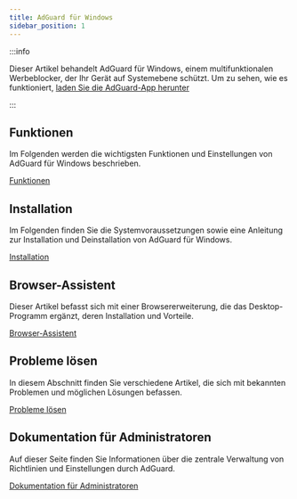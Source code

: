 ```yaml
---
title: AdGuard für Windows
sidebar_position: 1
---
```


:::info

Dieser Artikel behandelt AdGuard für Windows, einem multifunktionalen Werbeblocker, der Ihr Gerät auf Systemebene schützt. Um zu sehen, wie es funktioniert, [laden Sie die AdGuard-App herunter](https://agrd.io/download-kb-adblock)

:::

## Funktionen

Im Folgenden werden die wichtigsten Funktionen und Einstellungen von AdGuard für Windows beschrieben.

[Funktionen](/adguard-for-windows/features/features.md)

## Installation

Im Folgenden finden Sie die Systemvoraussetzungen sowie eine Anleitung zur Installation und Deinstallation von AdGuard für Windows.

[Installation](/adguard-for-windows/installation.md)

## Browser-Assistent

Dieser Artikel befasst sich mit einer Browsererweiterung, die das Desktop-Programm ergänzt, deren Installation und Vorteile.

[Browser-Assistent](/adguard-for-windows/browser-assistant.md)

## Probleme lösen

In diesem Abschnitt finden Sie verschiedene Artikel, die sich mit bekannten Problemen und möglichen Lösungen befassen.

[Probleme lösen](/adguard-for-windows/solving-problems/solving-problems.md)

## Dokumentation für Administratoren

Auf dieser Seite finden Sie Informationen über die zentrale Verwaltung von Richtlinien und Einstellungen durch AdGuard.

[Dokumentation für Administratoren](/adguard-for-windows/admins-documentation.md)
